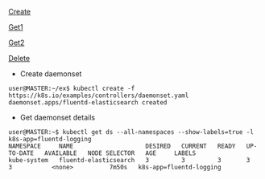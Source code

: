 

[Create](link)

[Get1](link)

[Get2](link)

[Delete](link)

 - Create daemonset

```shell_session
user@MASTER:~/ex$ kubectl create -f https://k8s.io/examples/controllers/daemonset.yaml
daemonset.apps/fluentd-elasticsearch created
```
- Get daemonset details

```ShellSession
user@MASTER:~$ kubectl get ds --all-namespaces --show-labels=true -l k8s-app=fluentd-logging
NAMESPACE     NAME                    DESIRED   CURRENT   READY   UP-TO-DATE   AVAILABLE   NODE SELECTOR   AGE     LABELS
kube-system   fluentd-elasticsearch   3         3         3       3            3           <none>          7m50s   k8s-app=fluentd-logging
```
